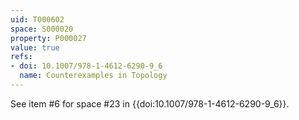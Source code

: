 ```yaml
---
uid: T000602
space: S000020
property: P000027
value: true
refs:
- doi: 10.1007/978-1-4612-6290-9_6
  name: Counterexamples in Topology
---
```


See item #6 for space #23 in {{doi:10.1007/978-1-4612-6290-9_6}}.
